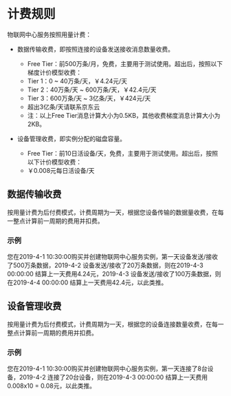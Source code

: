 # 计费规则

物联网中心服务按照用量计费：
- 数据传输收费，即按照连接的设备发送接收消息数量收费。
  - Free Tier：前500万条/月，免费，主要用于测试使用。超出后，按照以下梯度计价模型收费：
  - Tier 1：0 ~ 40万条/天，￥4.24元/天
  - Tier 2：40万条/天 ~ 600万条/天，￥42.4元/天
  - Tier 3：600万条/天 ~ 3亿条/天，￥424元/天
  - 超出3亿条/天请联系京东云
  - 注：以上Free Tier消息计算大小为0.5KB，其他收费梯度消息计算大小为2KB。
      
- 设备管理收费，即实例分配的磁盘容量。
  - Free Tier：前10日活设备/天，免费，主要用于测试使用。超出后，按照以下计价模型收费：
  - ￥0.008元每日活设备/天
 
## 数据传输收费

按用量计费为后付费模式，计费周期为一天，根据您设备传输的数据量收费，在每一整点计算前一周期的费用并扣费。

### 示例

您在2019-4-1 10:30:00购买并创建物联网中心服务实例，第一天设备发送/接收了500万条数据，2019-4-2 设备发送/接收了20万条数据，则在2019-4-3 00:00:00 结算上一天费用4.24元，2019-4-3 设备发送/接收了100万条数据，则在2019-4-4 00:00:00 结算上一天费用42.4元，以此类推。


## 设备管理收费

按用量计费为后付费模式，计费周期为一天，根据您的设备连接数量收费，在每一整点计算前一周期的费用并扣费。

### 示例
您在2019-4-1 10:30:00购买并创建物联网中心服务实例，第一天连接了8台设备，2019-4-2 连接了20台设备，则在2019-4-3 00:00:00 结算上一天费用0.008x10 = 0.08元，以此类推。
